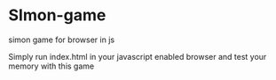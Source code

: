 # SImon-game
simon game for browser in js


Simply run index.html in your javascript enabled browser and test your memory with this game
